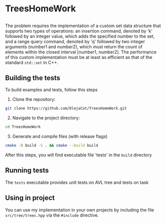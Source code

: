 # TreesHomeWork

## 

The problem requires the implementation of a custom set data structure that supports two types of operations: an insertion command, denoted by 'k' followed by an integer value, which adds the specified number to the set, and a range query command, denoted by 'q' followed by two integer arguments (number1 and number2), which must return the count of elements within the closed interval [number1, number2]. The performance of this custom implementation must be at least as efficient as that of the standard `std::set` in C++.

## Building the tests

To build examples and tests, follow this steps

1. Clone the repository:
```bash
git clone https://github.com/OlejaCat/TreesHomeWork.git
```

2. Navigate to the project directory:
```bash
cd TreesHomeWork
```

3. Generate and compile files (with release flags)
```bash
cmake -B build -S . && cmake --build build
```

After this steps, you will find executable file 'tests' in the `build` directory

## Running tests

The `tests` executable provides unit tests on AVL tree and tests on task

## Using in project

You can use my implementation in your own projects by including the file `src/tree/trees.hpp` via the `#include` directive.
